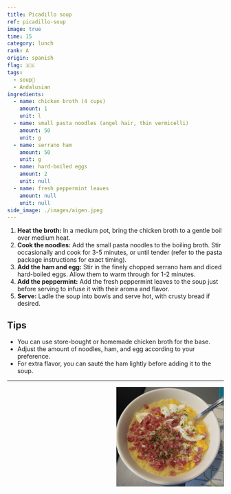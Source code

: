 ```yaml
---
title: Picadillo soup
ref: picadillo-soup
image: true
time: 15
category: lunch
rank: A
origin: spanish
flag: 🇪🇸
tags:
  - soup🍲
  - Andalusian
ingredients:
  - name: chicken broth (4 cups)
    amount: 1
    unit: l
  - name: small pasta noodles (angel hair, thin vermicelli)
    amount: 50
    unit: g
  - name: serrano ham
    amount: 50
    unit: g
  - name: hard-boiled eggs
    amount: 2
    unit: null
  - name: fresh peppermint leaves
    amount: null
    unit: null
side_image: ./images/aigen.jpeg
---
```


1. **Heat the broth:** In a medium pot, bring the chicken broth to a gentle boil over medium heat.
2. **Cook the noodles:** Add the small pasta noodles to the boiling broth. Stir occasionally and cook for 3-5 minutes, or until tender (refer to the pasta package instructions for exact timing).
3. **Add the ham and egg:** Stir in the finely chopped serrano ham and diced hard-boiled eggs. Allow them to warm through for 1-2 minutes.
4. **Add the peppermint:** Add the fresh peppermint leaves to the soup just before serving to infuse it with their aroma and flavor.
5. **Serve:** Ladle the soup into bowls and serve hot, with crusty bread if desired.

## Tips
- You can use store-bought or homemade chicken broth for the base.
- Adjust the amount of noodles, ham, and egg according to your preference.
- For extra flavor, you can sauté the ham lightly before adding it to the soup.
  
---

<img src="images/picadillo_soup.png" style="width:250px; float:right;"/>